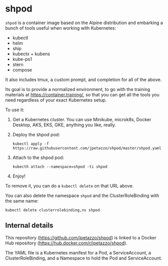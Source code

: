 # shpod

`shpod` is a container image based on the Alpine distribution
and embarking a bunch of tools useful when working with Kubernetes:

- kubectl
- helm
- ship
- kubectx + kubens
- kube-ps1
- stern
- compose

It also includes tmux, a custom prompt, and completion for
all of the above.

Its goal is to provide a normalized environment, to go
with the training materials at https://container.training/,
so that you can get all the tools you need regardless
of your exact Kubernetes setup.

To use it:

1. Get a Kubernetes cluster. You can use Minikube, microk8s,
   Docker Desktop, AKS, EKS, GKE, anything you like, really.

2. Deploy the shpod pod:
   ```
   kubectl apply -f https://raw.githubusercontent.com/jpetazzo/shpod/master/shpod.yaml
   ```

3. Attach to the shpod pod:
   ```
   kubecth attach --namespace=shpod -ti shpod
   ```

4. Enjoy!

To remove it, you can do a `kubectl delete` on that URL above.

You can also delete the namespace `shpod` and the ClusterRoleBinding
with the same name:

```
kubectl delete clusterrolebinding,ns shpod
```


## Internal details

This repository (https://github.com/jpetazzo/shpod) is linked
to a Docker Hub repository (https://hub.docker.com/r/jpetazzo/shpod).

The YAML file is a Kubernetes manifest for a Pod, a ServiceAccount,
a ClusterRoleBinding, and a Namespace to hold the Pod and ServiceAccount.

